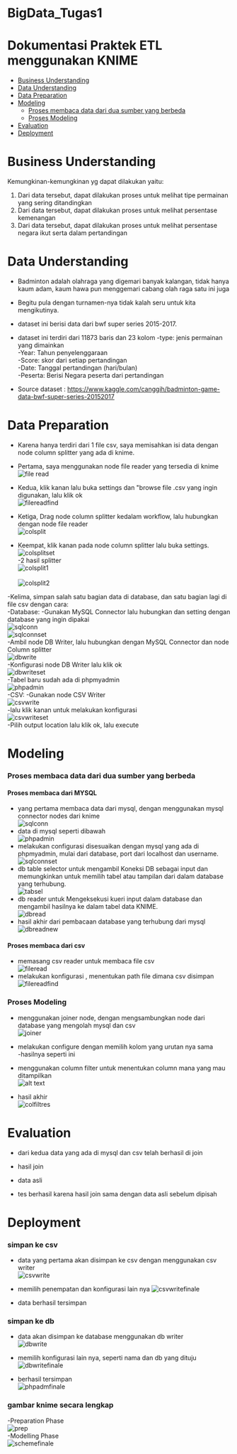 # BigData_Tugas1

# Dokumentasi Praktek ETL menggunakan KNIME

* [Business Understanding](https://github.com/faqihirfani/BigData_Tugas1/blob/master/tugas1/README.md#business-understanding)<br/>
* [Data Understanding](https://github.com/faqihirfani/BigData_Tugas1/master/tugas1/README.md#data-understanding)<br/>
* [Data Preparation](https://github.com/faqihirfani/BigData_Tugas1/blob/master/tugas1/README.md#data-preparation)<br/>
* [Modeling](https://github.com/faqihirfani/BigData_Tugas1/blob/master/tugas1/README.md#modeling)<br/>
  - [Proses membaca data dari dua sumber yang berbeda](https://github.com/faqihirfani/BigData_Tugas1/blob/master/tugas1/README.md#proses-membaca-data-dari-dua-sumber-yang-berbeda)<br/>
  - [Proses Modeling](https://github.com/faqihirfani/BigData_Tugas1/blob/master/tugas1/README.md#proses-modeling)<br/>
* [Evaluation](https://github.com/faqihirfani/BigData_Tugas1/blob/master/tugas1/README.md#evaluation)<br/>
* [Deployment](https://github.com/faqihirfani/BigData_Tugas1/blob/master/tugas1/README.md#deployment)<br/>

# Business Understanding
Kemungkinan-kemungkinan yg dapat dilakukan yaitu:
1. Dari data tersebut, dapat dilakukan proses untuk melihat tipe permainan yang sering ditandingkan
2. Dari data tersebut, dapat dilakukan proses untuk melihat persentase kemenangan
3. Dari data tersebut, dapat dilakukan proses untuk melihat persentase negara ikut serta dalam pertandingan

# Data Understanding

- Badminton adalah olahraga yang digemari banyak kalangan, tidak hanya kaum adam, kaum hawa pun menggemari cabang olah raga satu ini
 juga<br/>
- Begitu pula dengan turnamen-nya tidak kalah seru untuk kita mengikutinya.<br/>  
- dataset ini berisi data dari bwf super series 2015-2017.

- dataset ini terdiri dari 11873 baris dan 23 kolom
  -type: jenis permainan yang dimainkan<br/>
  -Year: Tahun penyelenggaraan<br/>
  -Score: skor dari setiap pertandingan<br/>
  -Date: Tanggal pertandingan (hari/bulan)<br/>
  -Peserta: Berisi Negara peserta dari pertandingan <br/>
 
- Source dataset : https://www.kaggle.com/canggih/badminton-game-data-bwf-super-series-20152017

# Data Preparation
- Karena hanya terdiri dari 1 file csv, saya memisahkan isi data dengan node column splitter yang ada di knime.
- Pertama, saya menggunakan node file reader yang tersedia di knime<br/>
![file read](https://github.com/faqihirfani/BigData_Tugas1/blob/master/ssimg/fileread.png "fileread")<br/>

- Kedua, klik kanan lalu buka settings dan "browse file .csv yang ingin digunakan, lalu klik ok<br/>
![filereadfind](https://github.com/faqihirfani/BigData_Tugas1/blob/master/ssimg/filereadfind.png "filereadfind")<br/>

- Ketiga, Drag node column splitter kedalam workflow, lalu hubungkan dengan node file reader<br/>
![colsplit](https://github.com/faqihirfani/BigData_Tugas1/blob/master/ssimg/colsplit.png "colsplit")<br/>

- Keempat, klik kanan pada node column splitter lalu buka settings.<br/>
![colsplitset](https://github.com/faqihirfani/BigData_Tugas1/blob/master/ssimg/colsplitset.png "colsplitset")<br/>
  -2 hasil splitter<br/>
      ![colsplit1](https://github.com/faqihirfani/BigData_Tugas1/blob/master/ssimg/colsplit1.png "colsplit1")<br/>    
      ![colsplit2](https://github.com/faqihirfani/BigData_Tugas1/blob/master/ssimg/colsplit2.png "colsplit2")<br/>
 
-Kelima, simpan salah satu bagian data di database, dan satu bagian lagi di file csv dengan cara:<br/>
 -Database:
  -Gunakan MySQL Connector lalu hubungkan dan setting dengan database yang ingin dipakai<br/>
    ![sqlconn](https://github.com/faqihirfani/BigData_Tugas1/blob/master/ssimg/sqlconn.png "sqlconn")<br/>
    ![sqlconnset](https://github.com/faqihirfani/BigData_Tugas1/blob/master/ssimg/sqlconnset.png "sqlconnset")<br/>
  -Ambil node DB Writer, lalu hubungkan dengan MySQL Connector dan node Column splitter<br/>
    ![dbwrite](https://github.com/faqihirfani/BigData_Tugas1/blob/master/ssimg/dbwrite.png "dbwrite")<br/>
  -Konfigurasi node DB Writer lalu klik ok <br/>
    ![dbwriteset](https://github.com/faqihirfani/BigData_Tugas1/blob/master/ssimg/dbwriteset.png "dbwriteset")<br/>
  -Tabel baru sudah ada di phpmyadmin<br/>
    ![phpadmin](https://github.com/faqihirfani/BigData_Tugas1/blob/master/ssimg/phpadmin.png "phpadmin")<br/>
 -CSV:
  -Gunakan node CSV Writer<br/>
    ![csvwrite](https://github.com/faqihirfani/BigData_Tugas1/blob/master/ssimg/csvwrite.png "csvwrite")<br/>
  -lalu klik kanan untuk melakukan konfigurasi<br/>
    ![csvwriteset](https://github.com/faqihirfani/BigData_Tugas1/blob/master/ssimg/csvwriteset.png "csvwriteset")<br/>
  -Pilih output location lalu klik ok, lalu execute<br/>


# Modeling
### Proses membaca data dari dua sumber yang berbeda
#### Proses membaca dari MYSQL
- yang pertama membaca data dari mysql, dengan menggunakan mysql connector nodes dari knime<br/>
 ![sqlconn](https://github.com/faqihirfani/BigData_Tugas1/blob/master/ssimg/sqlconn.png "sqlconn")<br/>
- data di mysql seperti dibawah<br/>
 ![phpadmin](https://github.com/faqihirfani/BigData_Tugas1/blob/master/ssimg/phpadmin.png "phpadmin")<br/>
- melakukan configurasi disesuaikan dengan mysql yang ada di phpmyadmin, mulai dari database, port dari localhost dan username.<br/>
 ![sqlconnset](https://github.com/faqihirfani/BigData_Tugas1/blob/master/ssimg/sqlconnset.png "sqlconnset")<br/>
- db table selector untuk mengambil Koneksi DB sebagai input dan memungkinkan untuk memilih tabel atau tampilan dari dalam database yang terhubung.<br/>
 ![tabsel](https://github.com/faqihirfani/BigData_Tugas1/blob/master/ssimg/tabsel.png "tabsel")<br/>
- db reader untuk Mengeksekusi kueri input dalam database dan mengambil hasilnya ke dalam tabel data KNIME.<br/>
 ![dbread](https://github.com/faqihirfani/BigData_Tugas1/blob/master/ssimg/dbread.png "dbread")<br/>
- hasil akhir dari pembacaan database yang terhubung dari mysql<br/>
 ![dbreadnew](https://github.com/faqihirfani/BigData_Tugas1/blob/master/ssimg/dbreadnew.png "dbreadnew")<br/>

#### Proses membaca dari csv
- memasang csv reader untuk membaca file csv<br/>
 ![fileread](https://github.com/faqihirfani/BigData_Tugas1/blob/master/ssimg/fileread.png "fileread")<br/>
- melakukan konfigurasi , menentukan path file dimana csv disimpan<br/>
 ![filereadfind](https://github.com/faqihirfani/BigData_Tugas1/blob/master/ssimg/filereadfind.png "filereadfind")<br/>


### Proses Modeling
- menggunakan joiner node, dengan mengsambungkan node dari database yang mengolah mysql dan csv<br/>
 ![joiner](https://github.com/faqihirfani/BigData_Tugas1/blob/master/ssimg/joiner.png "joiner")<br/>
- melakukan configure dengan memilih kolom yang urutan nya sama<br/>
  -hasilnya seperti ini<br/>


- menggunakan column filter untuk menentukan column mana yang mau ditampilkan<br/>
 ![alt text](https://github.com/faqihirfani/BigData_Tugas1/blob/master/ssimg/colfilt.png "colfilt" ) <br/>
- hasil akhir<br/>
 ![colfiltres](https://github.com/faqihirfani/BigData_Tugas1/blob/master/ssimg/colfiltres.png "colfiltres")<br/>


# Evaluation

- dari kedua data yang ada di mysql dan csv telah berhasil di join

- hasil join


- data asli 


- tes berhasil karena hasil join sama dengan data asli sebelum dipisah

# Deployment
### simpan ke csv
- data yang pertama akan disimpan ke csv dengan menggunakan csv writer<br/>
![csvwrite](https://github.com/faqihirfani/BigData_Tugas1/blob/master/ssimg/csvwrite.png "csvwrite")<br/>

- memilih penempatan dan konfigurasi lain nya
![csvwritefinale](https://github.com/faqihirfani/BigData_Tugas1/blob/master/ssimg/csvwritefinale.png "csvwritefinale")<br/>
 
- data berhasil tersimpan


 ### simpan ke db
- data akan disimpan ke database menggunakan db writer<br/>
![dbwrite](https://github.com/faqihirfani/BigData_Tugas1/blob/master/ssimg/dbwrite.png "dbwrite")<br/>

- memilih konfigurasi lain nya, seperti nama dan db yang dituju<br/>
![dbwritefinale](https://github.com/faqihirfani/BigData_Tugas1/blob/master/ssimg/dbwritefinale.png "dbwritefinale")<br/>

- berhasil tersimpan<br/>
![phpadmfinale](https://github.com/faqihirfani/BigData_Tugas1/blob/master/ssimg/phpadmfinale.png "phpadmfinale")<br/>

 ### gambar knime secara lengkap
-Preparation Phase<br/>
![prep](https://github.com/faqihirfani/BigData_Tugas1/blob/master/ssimg/prep.png "prep")<br/>
-Modelling Phase<br/>
![schemefinale](https://github.com/faqihirfani/BigData_Tugas1/blob/master/ssimg/schemefinale.png "schemefinale")<br/>


